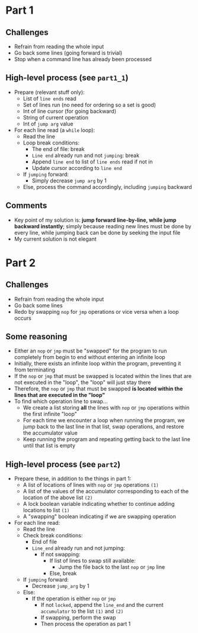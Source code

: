 # Part 1
## Challenges
- Refrain from reading the whole input
- Go back some lines (going forward is trivial)
- Stop when a command line has already been processed

## High-level process (see `part1_1`)
- Prepare (relevant stuff only):
    - List of `line ends` read
    - Set of lines run (no need for ordering so a set is good)
    - Int of line cursor (for going backward)
    - String of current operation
    - Int of `jump arg` value
- For each line read (a `while` loop):
    - Read the line
    - Loop break conditions:
        - The end of file: break
        - `Line end` already run and not `jumping`: break
        - Append `line end` to list of `line ends` read if not in
        - Update cursor according to `line end`
    - If `jumping` forward:
        - Simply decrease `jump arg` by 1
    - Else, process the command accordingly, including `jumping` backward
## Comments
- Key point of my solution is: **jump forward line-by-line, while jump backward instantly**; simply because reading new lines must be done by every line, while jumping back can be done by seeking the input file
- My current solution is not elegant

# Part 2
## Challenges
- Refrain from reading the whole input
- Go back some lines
- Redo by swapping `nop` for `jmp` operations or vice versa when a loop occurs
## Some reasoning
- Either an `nop` or `jmp` must be "swapped" for the program to run completely from begin to end without entering an infinite loop
- Initially, there exists an infinite loop within the program, preventing it from terminating
- If the `nop` or `jmp` that must be swapped is located within the lines that are not executed in the "loop", the "loop" will just stay there
- Therefore, the `nop` or `jmp` that must be swapped **is located within the lines that are executed in the "loop"**
- To find which operation line to swap...
    - We create a list storing **all** the lines with `nop` or `jmp` operations within the first infinite "loop"
    - For each time we encounter a loop when running the program, we jump back to the last line in that list, swap operations, and restore the accumulator value
    - Keep running the program and repeating getting back to the last line until that list is empty
## High-level process (see `part2`)
- Prepare these, in addition to the things in part 1:
    - A list of locations of lines with `nop` or `jmp` operations `(1)`
    - A list of the values of the accumulator corresponding to each of the location of the above list `(2)`
    - A lock boolean variable indicating whether to continue adding locations to list `(1)`
    - A "swapping" boolean indicating if we are swapping operation
- For each line read:
    - Read the line
    - Check break conditions:
        - End of file
        - `Line_end` already run and not jumping:
            - If not swapping:
                - If list of lines to swap still available:
                    - Jump the file back to the last `nop` or `jmp` line
                - Else, break
    - If `jumping` forward:
        - Decrease `jump_arg` by 1
    - Else:
        - If the operation is either `nop` or `jmp`
            - If not `locked`, append the `line_end` and the current `accumulator` to the list `(1)` and `(2)`
            - If swapping, perform the swap
            - Then process the operation as part 1
